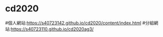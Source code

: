 # cd2020
#個人網站:https://s40723142.github.io/cd2020/content/index.html
#分組網站:https://s40723110.github.io/cd2020ag3/
